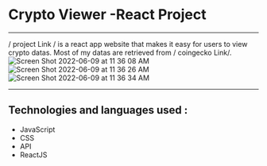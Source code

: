 # Crypto Viewer -React Project
<hr>

/ project Link / is a react app website that makes it easy for users to view crypto datas. Most of my datas are retrieved from / coingecko Link/.
![Screen Shot 2022-06-09 at 11 36 08 AM](https://user-images.githubusercontent.com/101905331/172888493-0e1c4e62-cc45-4123-b542-92361b86996e.png)
![Screen Shot 2022-06-09 at 11 36 26 AM](https://user-images.githubusercontent.com/101905331/172888530-51711551-59d6-434f-bd09-52c40e49d54b.png)
![Screen Shot 2022-06-09 at 11 36 34 AM](https://user-images.githubusercontent.com/101905331/172888545-186ff2f6-fef2-4709-acc3-35761d8fb06c.png)


<hr>

## Technologies and languages used :
<ul>
  <li>JavaScript </li>
  <li>CSS </li>
  <li>API</li>
  <li>ReactJS </li>
<ul>


